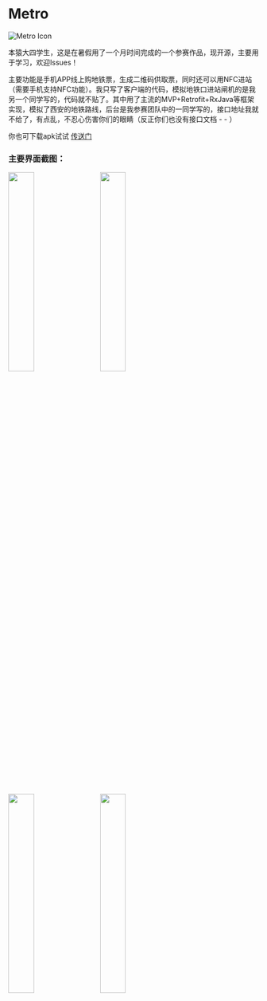 Metro
========================
![Metro Icon](https://github.com/backkomyoung/Metro/blob/master/app/src/main/res/mipmap-xxxhdpi/launcher.png)

本猿大四学生，这是在暑假用了一个月时间完成的一个参赛作品，现开源，主要用于学习，欢迎Issues！<br>

主要功能是手机APP线上购地铁票，生成二维码供取票，同时还可以用NFC进站（需要手机支持NFC功能）。我只写了客户端的代码，模拟地铁口进站闸机的是我另一个同学写的，代码就不贴了。其中用了主流的MVP+Retrofit+RxJava等框架实现，模拟了西安的地铁路线，后台是我参赛团队中的一同学写的，接口地址我就不给了，有点乱，不忍心伤害你们的眼睛（反正你们也没有接口文档 - - ）<br>

你也可下载apk试试 [传送门](https://github.com/backkomyoung/Metro/blob/master/app/app-release.apk)

### 主要界面截图：
<p>
<a href="https://github.com/backkomyoung/Metro/blob/master/screenshots/device-sony-station.png"><img src="https://github.com/backkomyoung/Metro/blob/master/screenshots/device-sony-station.png" width="32%"/></a>  
&nbsp;&nbsp;&nbsp;&nbsp;
<a href="https://github.com/backkomyoung/Metro/blob/master/screenshots/device-sony-ticket.png"><img src="https://github.com/backkomyoung/Metro/blob/master/screenshots/device-sony-ticket.png" width="32%"/></a>  
<br>
<a href="https://github.com/backkomyoung/Metro/blob/master/screenshots/device-sony-order.png"><img src="https://github.com/backkomyoung/Metro/blob/master/screenshots/device-sony-order.png" width="32%"/></a>  
&nbsp;&nbsp;&nbsp;&nbsp;
<a href="https://github.com/backkomyoung/Metro/blob/master/screenshots/device-sony-mine.png"><img src="https://github.com/backkomyoung/Metro/blob/master/screenshots/device-sony-mine.png" width="32%"/></a>  
</p>
